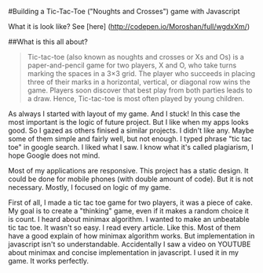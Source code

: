#Building a Tic-Tac-Toe ("Noughts and Crosses") game with Javascript

What it is look like? See [here] (http://codepen.io/Moroshan/full/wgdxXm/)

##What is this all about?

> Tic-tac-toe (also known as noughts and crosses or Xs and Os) is a paper-and-pencil game for two players, X and O, who take turns marking the spaces in a 3×3 grid. The player who succeeds in placing three of their marks in a horizontal, vertical, or diagonal row wins the game. Players soon discover that best play from both parties leads to a draw. Hence, Tic-tac-toe is most often played by young children.

As always I started with layout of my game. And I stuck! In this case the most important is the logic of future project. But I like when my apps looks good. So I gazed as others finised a similar projects. I didn't like any. Maybe some of them simple and fairly well, but not enough. I typed phrase "tic tac toe" in google search. I liked what I saw. I know what it's called plagiarism, I hope Google does not mind.

Most of my applications are responsive. This project has a static design. It could be done for mobile phones (with double amount of code). But it is not necessary. Mostly, I focused on logic of my game.

First of all, I made a tic tac toe game for two players, it was a piece of cake. My goal is to create a "thinking" game, even if it makes a random choice it is count. I heard about minimax algorithm. I wanted to make an unbeatable tic tac toe. It wasn't so easy. I read every article. Like this. Most of them have a good explain of how minimax algorithm works. But implementation in javascript isn't so understandable. Accidentally I saw a video on YOUTUBE about minimax and concise implementation in javascript. I used it in my game. It works perfectly.
